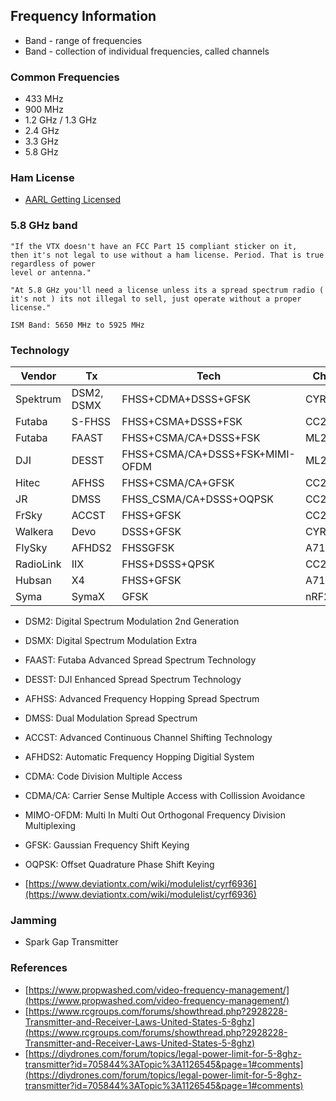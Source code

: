 
## Frequency Information

- Band - range of frequencies
- Band - collection of individual frequencies, called channels

### Common Frequencies

- 433 MHz
- 900 MHz
- 1.2 GHz / 1.3 GHz
- 2.4 GHz
- 3.3 GHz
- 5.8 GHz

### Ham License

- [AARL Getting Licensed](http://www.arrl.org/getting-licensed)


### 5.8 GHz band

```
"If the VTX doesn't have an FCC Part 15 compliant sticker on it,
then it's not legal to use without a ham license. Period. That is true regardless of power
level or antenna." 

"At 5.8 GHz you'll need a license unless its a spread spectrum radio ( it's not ) its not illegal to sell, just operate without a proper license."

ISM Band: 5650 MHz to 5925 MHz
```

### Technology

| Vendor | Tx  | Tech  | Chipset |
| - | - | - | - |
| Spektrum | DSM2, DSMX | FHSS+CDMA+DSSS+GFSK | CYRF6936 |
| Futaba | S-FHSS | FHSS+CSMA+DSSS+FSK | CC2500 |
| Futaba | FAAST | FHSS+CSMA/CA+DSSS+FSK | ML2724 |
| DJI | DESST | FHSS+CSMA/CA+DSSS+FSK+MIMI-OFDM | ML2724 |
| Hitec | AFHSS | FHSS+CSMA/CA+GFSK | CC2500 |
| JR | DMSS | FHSS_CSMA/CA+DSSS+OQPSK | CC2500 |
| FrSky | ACCST | FHSS+GFSK | CC2500 |
| Walkera | Devo | DSSS+GFSK | CYRF6936 |
| FlySky | AFHDS2 | FHSSGFSK | A7105 |
| RadioLink | IIX | FHSS+DSSS+QPSK | CC2533 |
| Hubsan | X4 | FHSS+GFSK | A7105 |
| Syma | SymaX | GFSK | nRF24L01 |

- DSM2: Digital Spectrum Modulation 2nd Generation
- DSMX: Digital Spectrum Modulation Extra 
- FAAST: Futaba Advanced Spread Spectrum Technology
- DESST: DJI Enhanced Spread Spectrum Technology
- AFHSS: Advanced Frequency Hopping Spread Spectrum
- DMSS: Dual Modulation Spread Spectrum
- ACCST: Advanced Continuous Channel Shifting Technology
- AFHDS2: Automatic Frequency Hopping Digitial System
- CDMA: Code Division Multiple Access
- CDMA/CA: Carrier Sense Multiple Access with Collission Avoidance
- MIMO-OFDM: Multi In Multi Out Orthogonal Frequency Division Multiplexing
- GFSK: Gaussian Frequency Shift Keying
- OQPSK: Offset Quadrature Phase Shift Keying


- [https://www.deviationtx.com/wiki/modulelist/cyrf6936](https://www.deviationtx.com/wiki/modulelist/cyrf6936)


### Jamming

- Spark Gap Transmitter

### References

- [https://www.propwashed.com/video-frequency-management/](https://www.propwashed.com/video-frequency-management/)
- [https://www.rcgroups.com/forums/showthread.php?2928228-Transmitter-and-Receiver-Laws-United-States-5-8ghz](https://www.rcgroups.com/forums/showthread.php?2928228-Transmitter-and-Receiver-Laws-United-States-5-8ghz)
- [https://diydrones.com/forum/topics/legal-power-limit-for-5-8ghz-transmitter?id=705844%3ATopic%3A1126545&page=1#comments](https://diydrones.com/forum/topics/legal-power-limit-for-5-8ghz-transmitter?id=705844%3ATopic%3A1126545&page=1#comments)
